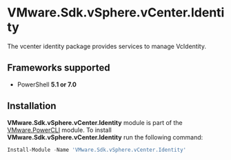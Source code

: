 # VMware.Sdk.vSphere.vCenter.Identity

The vcenter identity package provides services to manage VcIdentity.

<a name="frameworks-supported"></a>
## Frameworks supported
- PowerShell **5.1 or 7.0**

<a name="installation"></a>
## Installation

**VMware.Sdk.vSphere.vCenter.Identity** module is part of the [VMware.PowerCLI](https://www.powershellgallery.com/packages/VMware.PowerCLI) module. To install **VMware.Sdk.vSphere.vCenter.Identity** run the following command:

```powershell
Install-Module -Name 'VMware.Sdk.vSphere.vCenter.Identity'
```
